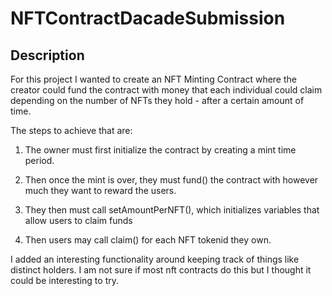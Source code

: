 # NFTContractDacadeSubmission


## Description
For this project I wanted to create an NFT Minting Contract where the creator could fund the contract with money that each individual could claim depending on the number of NFTs they hold - after a certain amount of time. 

The steps to achieve that are:

1. The owner must first initialize the contract by creating a mint time period.

2. Then once the mint is over, they must fund() the contract with however much they want to reward the users. 

3. They then must call setAmountPerNFT(), which initializes variables that allow users to claim funds

4. Then users may call claim() for each NFT tokenid they own.

I added an interesting functionality around keeping track of things like distinct holders. I am not sure if most nft contracts do this but I thought it could be interesting to try.
